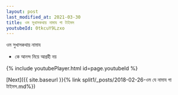 ```yaml
---
layout: post
last_modified_at: 2021-03-30
title: ওম সুখাসকথায় নামায গা টাইমস
youtubeId: 0tkcuY9Lzxo
---
```

 
 
 ওম সুখাসকথায় নামায  
 
 -  কে আনন্দ নিয়ে আগ্রহী নয় 
 
  
 
  
 
 
 
 
 
 


{% include youtubePlayer.html id=page.youtubeId %}
 
[Next]({{ site.baseurl }}{% link  split1/_posts/2018-02-26-ওম যে নামায গা টাইমস.md%})
 

